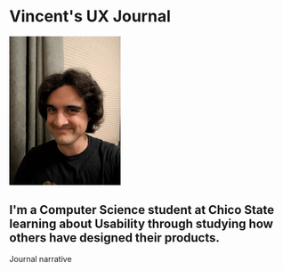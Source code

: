 # Vincent's UX Journal

<img src="https://github.com/UsabilityEngineering/portfolio-bincent0929/blob/main/journal/PXL_20250729_043316968.MP.jpg" width="200" />

## I'm a Computer Science student at Chico State learning about Usability through studying how others have designed their products.

Journal narrative
